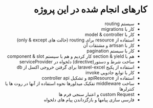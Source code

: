 <h1 style="direction: rtl">کارهای انجام شده در این پروژه
</h1>
<ul style="direction: rtl">
<li>
سیستم routing
</li>
<li>
کار با migrations
</li>
<li>
کار با model & controller
</li>
<li>
استفاده از resource برای routing
(حالت های only & except)
</li>
<li>
کار با artisan و مشتقات آن
</li>
<li>
کار با سیستم pagination
</li>
<li>
هم با section & yield کار کردیم و هم با سیستم component & slot
</li>
<li>
ساخت شرط و دستور(directive) دلخواه در serviceProvider
</li>
<li>
استفاده از پکیج laravel-excel برای گرفتن خروجی اکسل از db
</li>
<li>
کار با توابع جادویی invoke
</li>
<li>
استفاده از apiResource و تشکیل controller api
</li>
<li>
ساخت middleware
تفکیک میدلورها 
نحوه استفاده از آنها در روت ها یا کنترلرها
</li>
<li>
custom Request و اعتبار سنجی فرم ها
</li>
<li>
فارسی سازی پیامها و بازگزداندن پیام های دلخواه
</li>
</ul>

